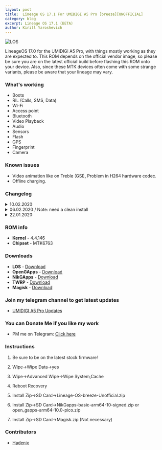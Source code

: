 ```yaml
---
layout: post
title:  Lineage OS 17.1 For UMIDIGI A5 Pro [breeze][UNOFFICIAL]
category: blog
excerpt: Lineage OS 17.1 (BETA)
author: Kirill Yaroshevich
---
```


![LOS](http://Hadenix.github.io/images/los17-1.jpg)

LineageOS 17.0 for the UMIDIGI A5 Pro, with things mostly working as they are expected to. This ROM depends on the official vendor image, so please be sure you are on the latest official build before flashing this ROM onto your device. Also, since these MTK devices often come with some strange variants, please be aware that your lineage may vary.

### What's working
* Boots
* RIL (Calls, SMS, Data)
* Wi-Fi
* Access point
* Bluetooth
* Video Playback
* Audio
* Sensors
* Flash
* GPS
* Fingerprint
* Camera

### Known issues
* Video animation like on Treble (GSI), Problem in H264 hardware codec.
* Offline charging.

### Changelog
<details>
<summary>10.02.2020</summary>
<p>February Security Patch 2020</p>
</details>

<details>
<summary>06.02.2020 / Note: need a clean install</summary>
<p>Adaptation of the status of the bar to the cutout;
<br>Added camera from f2 modified by me, translation into Russian. Wide-angle module works (All permissions must be given);
<br>New fix for network and incoming calls;
<br>Call recording
<br>Source code update;</p>
</details>

<details>
<summary>22.01.2020</summary>
<p>First build</p>
</details>

### ROM info
* **Kernel** - 4.4.146
* **Chipset** - MTK6763

### Downloads
* **LOS** - [Download](https://sourceforge.net/projects/umidigi-mt6763-dev/files/ROM/Non-Treble/LineageOS/)
* **OpenGApps** - [Download](https://opengapps.org/)
* **NikGApps** - [Download](https://sourceforge.net/projects/nikgapps/files/Releases/NikGapps-Q/)
* **TWRP** - [Download](https://sourceforge.net/projects/umidigi-mt6763-dev/files/TWRP/)
* **Magisk** - [Download](https://github.com/topjohnwu/Magisk/releases)

### Join my telegram channel to get latest updates
* [UMIDIGI A5 Pro Updates](https://t.me/UMIDIGIA5Pro)

### You can Donate Me if you like my work
* PM me on Telegram: [Click here](https://t.me/Hadenix)

### Instructions
1) Be sure to be on the latest stock firmware!

3) Wipe->Wipe Data->yes

2) Wipe->Advanced Wipe->Wipe System,Cache

4) Reboot Recovery

5) Install Zip->SD Card->Lineage-OS-breeze-Unofficial.zip

6) Install Zip->SD Card->NikGapps-basic-arm64-10-signed.zip or open_gapps-arm64-10.0-pico.zip

7) Install Zip->SD Card->Magisk.zip (Not necessary)

### Contributors
* [Hadenix](https://t.me/Hadenix)
